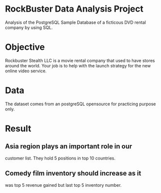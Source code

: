 # RockBuster Data Analysis Project
Analysis of the PostgreSQL Sample Database of a ficticous DVD rental company by using SQL.
# Objective
Rockbuster Stealth LLC is a movie rental company that used to have stores around the world. Your job is to help with the launch strategy for the new online video service.
# Data
The dataset comes from an postgreSQL opensource for practicing purpose only.
# Result
## Asia region plays an important role in our
customer list. They hold 5 positions in top 10
countries.
## Comedy film inventory should increase as it
was top 5 revenue gained but last top 5
inventory number.

